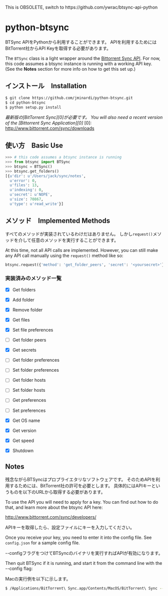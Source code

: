 <p style='text-colr:red'>This is OBSOLETE, switch to https://github.com/ywrac/btsync-api-python</p>

# python-btsync

BTSync APIをPythonから利用することができます。
APIを利用するためにはBitTorrent社からAPI Keyを取得する必要があります。

The `BTSync` class is a light wrapper around the [Bittorrent Sync API][1].
For now, this code assumes a btsync instance is running with a working API key.
(See the **Notes** section for more info on how to get this set up.)

[1]: http://www.bittorrent.com/sync/developers/api

## インストール　Installation
```bash
$ git clone https://github.com/jminardi/python-btsync.git
$ cd python-btsync
$ python setup.py install
```
*最新版の[BitTorrent Sync][0]が必要です。*
*You will also need a recent version of the [Bittorrent Sync Application][0]*
[0]: http://www.bittorrent.com/sync/downloads


## 使い方　Basic Use

```python
>>> # this code assumes a btsync instance is running
>>> from btsync import BTSync
>>> btsync = BTSync()
>>> btsync.get_folders()
[{u'dir': u'/Users/jack/sync/notes',
  u'error': 0,
  u'files': 13,
  u'indexing': 0,
  u'secret': u'NOPE',
  u'size': 70867,
  u'type': u'read_write'}]
```

## メソッド　Implemented Methods
すべてのメソッドが実装されているわけだはありません。
しかし`request()`メソッドを介して任意のメソッドを実行することができます。

At this time, not all API calls are implemented. However, you can still
make any API call manually using the `request()` method like so:

```python
btsync.request({'method': 'get_folder_peers', 'secret': '<yoursecret>'})
```

### 実装済みのメソッド一覧
* [x] Get folders
* [x] Add folder
* [x] Remove folder
* [x] Get files
* [x] Set file preferences
* [ ] Get folder peers
* [x] Get secrets
* [ ] Get folder preferences
* [ ] Set folder preferences
* [ ] Get folder hosts
* [ ] Set folder hosts
* [ ] Get preferences
* [ ] Set preferences
* [x] Get OS name
* [x] Get version
* [x] Get speed
* [x] Shutdown


## Notes

残念ながらBTSyncはプロプライエタリなソフトウェアです。
そのためAPIを利用するためには、BitTorrent社の許可を必要とします。
具体的にはAPIキーというものを以下のURLから取得する必要があります。

To use the API you will need to apply for a key. You can find out
how to do that, and learn more about the btsync API here:

<http://www.bittorrent.com/sync/developers/>

APIキーを取得したら、設定ファイルにキーを入力してください。

Once you receive your key, you need to enter it into the config file.
See `config.json` for a sample config file.

--configフラグをつけてBTSyncのバイナリを実行すればAPIが有効になります。

Then quit BTSync if it is running, and start it from the command line with the --config flag:

Macの実行例を以下に示します。

```bash
$ /Applications/BitTorrent\ Sync.app/Contents/MacOS/BitTorrent\ Sync --config path/to/config.json
```
